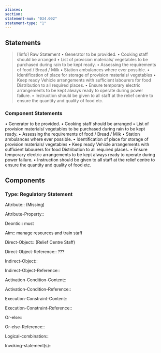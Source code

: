 ```yaml
---
aliases: 
section: 
statement-num: "034.002"
statement-type: "1"
---
```

## Statements 
> [!info] Raw Statement
> • Generator to be provided. 
• Cooking staff should be arranged 
• List of provision materials/ vegetables to be purchased during rain to be kept ready. 
• Assessing the requirements of food / Bread / Milk • Station ambulances where ever possible. 
• Identification of place for storage of provision materials/ vegetables 
• Keep ready Vehicle arrangements with sufficient labourers for food Distribution to all required places.
• Ensure temporary electric arrangements to be kept always ready to operate during power failure. 
• Instruction should be given to all staff at the relief centre to ensure the quantity and quality of food etc.  
> 

### Component Statements
• Generator to be provided. 
• Cooking staff should be arranged 
• List of provision materials/ vegetables to be purchased during rain to be kept ready. 
• Assessing the requirements of food / Bread / Milk • Station ambulances where ever possible. 
• Identification of place for storage of provision materials/ vegetables 
• Keep ready Vehicle arrangements with sufficient labourers for food Distribution to all required places.
• Ensure temporary electric arrangements to be kept always ready to operate during power failure. 
• Instruction should be given to all staff at the relief centre to ensure the quantity and quality of food etc.  
## Components
### Type: Regulatory Statement
Attribute:: (Missing)

Attribute-Property::


Deontic:: must


Aim:: manage resources and train staff


Direct-Object:: (Relief Centre Staff)

Direct-Object-Reference::  ???


Indirect-Object::

Indirect-Object-Reference:: 


Activation-Condition-Content:: 

Activation-Condition-Reference:: 


Execution-Constraint-Content::

Execution-Constraint-Reference:: 


Or-else::

Or-else-Reference:: 


Logical-combination::


Invoking-statement(s)::
